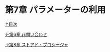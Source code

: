 第7章 パラメーターの利用
=====

[↑目次](..\README.md "目次")

[←第6章 非問い合わせ](06-execute-non-query.md)


[→第8章 ストアド・プロシージャ](08-call-stored-procedure.md)
